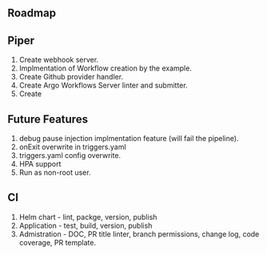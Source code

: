 ## Roadmap


## Piper
1. Create webhook server. 
2. Implmentation of Workflow creation by the example.
3. Create Github provider handler.
4. Create Argo Workflows Server linter and submitter.
5. Create

## Future Features
1. debug pause injection implmentation feature (will fail the pipeline).
2. onExit overwrite in triggers.yaml
3. triggers.yaml config overwrite.
4. HPA support
5. Run as non-root user.

## CI
1. Helm chart - lint, packge, version, publish
2. Application - test, build, version, publish
3. Admistration - DOC, PR title linter, branch permissions, change log, code coverage, PR template.